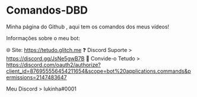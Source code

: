 # Comandos-DBD

Minha página do Github , aqui tem os comandos dos meus vídeos!

Informações sobre o meu bot:

🌐 Site: https://tetudo.glitch.me
❓ Discord Suporte > https://discord.gg/JsNe5gwB7B
💌 Convide-o Tetudo > https://discord.com/oauth2/authorize?client_id=876955556454211654&scope=bot%20applications.commands&permissions=2147483647

Meu Discord > lukinha#0001
